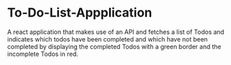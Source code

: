 # To-Do-List-Appplication
A react application that makes use of an API and fetches a list of Todos and indicates which todos have been completed and which have not been completed by displaying the completed Todos with a green border and the incomplete Todos in red.
